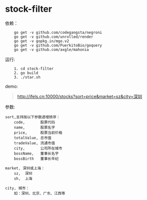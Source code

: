 # stock-filter

依赖：  
```
    go get -v github.com/codegangsta/negroni
    go get -v github.com/unrolled/render
    go get -v gopkg.in/mgo.v2
    go get -v github.com/PuerkitoBio/goquery
    go get -v github.com/axgle/mahonia
```

运行:  
```
    1. cd stock-filter
    2. go build
    3. ./star.sh
```

demo:  
> http://ifels.cn:10000/stocks?sort=price&market=sz&city=深圳


参数:  
```
sort,支持按以下参数递增排序：  
    code,       股票代码
    name,       股票名字
    price,      股票当前价格
    totalValue, 总市值
    tradeValue, 流通市值
    city,       公司所在城市
    bossName,   董事长名字
    bossBirth   董事长年纪

market, 深圳或上海：  
    sz,  深圳
    sh,  上海

city, 城市： 
    如：深圳、北京、广东、江西等
```
